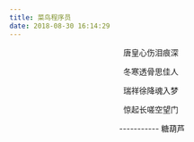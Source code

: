 ```yaml
---
title: 菜鸟程序员
date: 2018-08-30 16:14:29
---
```


<center>

唐皇心伤泪痕深

冬寒透骨思佳人

瑞祥徐降魂入梦

惊起长嗟空望门

​						----------- 糖葫芦

</center>

